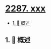 # [2287. xxx](https://github.com/Tdahuyou/TNotes.leetcode/tree/main/notes/2287.%20xxx)

<!-- region:toc -->

- [1. 📝 概述](#1--概述)

<!-- endregion:toc -->

## 1. 📝 概述
